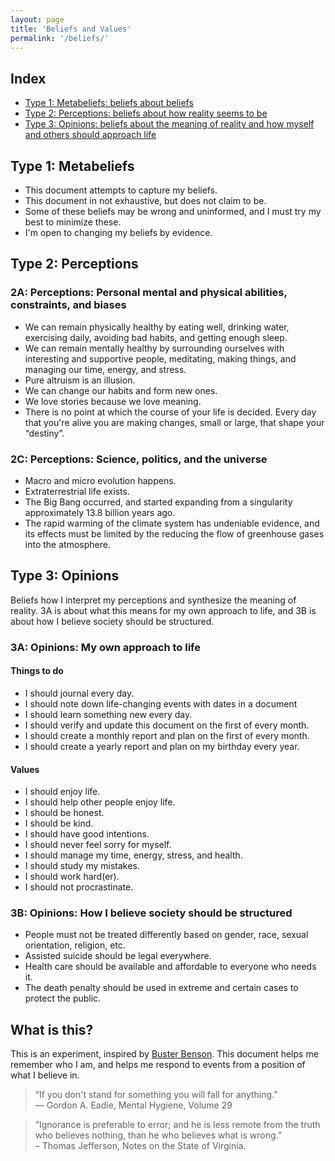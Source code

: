 ```yaml
---
layout: page
title: 'Beliefs and Values'
permalink: '/beliefs/'
---
```


## Index

- [Type 1: Metabeliefs: beliefs about beliefs](#type-1-metabeliefs)
- [Type 2: Perceptions: beliefs about how reality seems to be](#type-2-perceptions)
- [Type 3: Opinions: beliefs about the meaning of reality and how myself and others should approach life](#type-3-opinions)

## Type 1: Metabeliefs

- This document attempts to capture my beliefs.
- This document in not exhaustive, but does not claim to be.
- Some of these beliefs may be wrong and uninformed, and I must try my best to minimize these.
- I'm open to changing my beliefs by evidence.

## Type 2: Perceptions

### 2A: Perceptions: Personal mental and physical abilities, constraints, and biases

- We can remain physically healthy by eating well, drinking water, exercising daily, avoiding bad habits, and getting enough sleep.
- We can remain mentally healthy by surrounding ourselves with interesting and supportive people, meditating, making things, and managing our time, energy, and stress.
- Pure altruism is an illusion.
- We can change our habits and form new ones.
- We love stories because we love meaning.
- There is no point at which the course of your life is decided. Every day that you're alive you are making changes, small or large, that shape your “destiny”.

<!-- ### 2B: Perceptions: My take on the spiritual and supernatural

- When have no real purpose given to us, but we are allowed for us to make one up ourselves.
- My purpose is to enjoy life, and help others enjoy life.
- None of us will be remembered, so we might as well enjoy life.
- The Gods of organized religion don't exist.
- There is no heaven or hell.
- Magic and miracles don't exist outside the explanations of science.
- We have no cosmic significance. -->

### 2C: Perceptions: Science, politics, and the universe

- Macro and micro evolution happens.
- Extraterrestrial life exists.
- The Big Bang occurred, and started expanding from a singularity approximately 13.8 billion years ago.
- The rapid warming of the climate system has undeniable evidence, and its effects must be limited by the reducing the flow of greenhouse gases into the atmosphere.

## Type 3: Opinions

Beliefs how I interpret my perceptions and synthesize the meaning of reality. 3A is about what this means for my own approach to life, and 3B is about how I believe society should be structured.

### 3A: Opinions: My own approach to life

#### Things to do

- I should journal every day.
- I should note down life-changing events with dates in a document
- I should learn something new every day.
- I should verify and update this document on the first of every month.
- I should create a monthly report and plan on the first of every month.
- I should create a yearly report and plan on my birthday every year.

#### Values

- I should enjoy life.
- I should help other people enjoy life.
- I should be honest.
- I should be kind.
- I should have good intentions.
- I should never feel sorry for myself.
- I should manage my time, energy, stress, and health.
- I should study my mistakes.
- I should work hard(er).
- I should not procrastinate.

### 3B: Opinions: How I believe society should be structured

- People must not be treated differently based on gender, race, sexual orientation, religion, etc.
- Assisted suicide should be legal everywhere.
- Health care should be available and affordable to everyone who needs it.
- The death penalty should be used in extreme and certain cases to protect the public.

## What is this?

This is an experiment, inspired by [Buster Benson](http://bustr.me/post/21579186643/my-sunday-experiment-what-do-i-believe). This document helps me remember who I am, and helps me respond to events from a position of what I believe in.

> “If you don't stand for something you will fall for anything.”
<br/>― Gordon A. Eadie, Mental Hygiene, Volume 29

> “Ignorance is preferable to error; and he is less remote from the truth who believes nothing, than he who believes what is wrong.”
<br/>– Thomas Jefferson, Notes on the State of Virginia.
